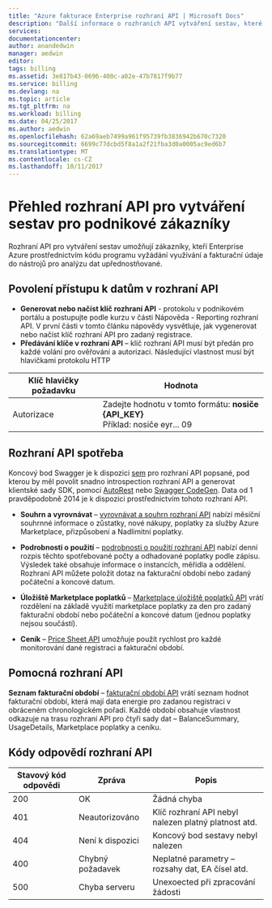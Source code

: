 ```yaml
---
title: "Azure fakturace Enterprise rozhraní API | Microsoft Docs"
description: "Další informace o rozhraních API vytváření sestav, které umožňují zákazníkům Enterprise Azure a si vyžádá data spotřeby prostřednictvím kódu programu."
services: 
documentationcenter: 
author: anandedwin
manager: aedwin
editor: 
tags: billing
ms.assetid: 3e817b43-0696-400c-a02e-47b7817f9b77
ms.service: billing
ms.devlang: na
ms.topic: article
ms.tgt_pltfrm: na
ms.workload: billing
ms.date: 04/25/2017
ms.author: aedwin
ms.openlocfilehash: 62a69aeb7499a961f95739fb3836942b670c7320
ms.sourcegitcommit: 6699c77dcbd5f8a1a2f21fba3d0a0005ac9ed6b7
ms.translationtype: MT
ms.contentlocale: cs-CZ
ms.lasthandoff: 10/11/2017
---
```

# <a name="overview-of-reporting-apis-for-enterprise-customers"></a>Přehled rozhraní API pro vytváření sestav pro podnikové zákazníky
Rozhraní API pro vytváření sestav umožňují zákazníky, kteří Enterprise Azure prostřednictvím kódu programu vyžádání využívání a fakturační údaje do nástrojů pro analýzu dat upřednostňované. 

## <a name="enabling-data-access-to-the-api"></a>Povolení přístupu k datům v rozhraní API
* **Generovat nebo načíst klíč rozhraní API** - protokolu v podnikovém portálu a postupujte podle kurzu v části Nápověda - Reporting rozhraní API. V první části v tomto článku nápovědy vysvětluje, jak vygenerovat nebo načíst klíč rozhraní API pro zadaný registrace.
* **Předávání klíče v rozhraní API** – klíč rozhraní API musí být předán pro každé volání pro ověřování a autorizaci. Následující vlastnost musí být hlavičkami protokolu HTTP

|Klíč hlavičky požadavku | Hodnota|
|-|-|
|Autorizace| Zadejte hodnotu v tomto formátu: **nosiče {API_KEY}** <br/> Příklad: nosiče eyr... 09|

## <a name="consumption-apis"></a>Rozhraní API spotřeba
Koncový bod Swagger je k dispozici [sem](https://consumption.azure.com/swagger/ui/index) pro rozhraní API popsané, pod kterou by měl povolit snadno introspection rozhraní API a generovat klientské sady SDK, pomocí [AutoRest](https://github.com/Azure/AutoRest) nebo [Swagger CodeGen](http://swagger.io/swagger-codegen/). Data od 1 pravděpodobně 2014 je k dispozici prostřednictvím tohoto rozhraní API. 

* **Souhrn a vyrovnávat** – [vyrovnávat a souhrn rozhraní API](https://docs.microsoft.com/rest/api/billing/enterprise/billing-enterprise-api-balance-summary) nabízí měsíční souhrnné informace o zůstatky, nové nákupy, poplatky za služby Azure Marketplace, přizpůsobení a Nadlimitní poplatky.

* **Podrobnosti o použití** – [podrobnosti o použití rozhraní API](https://docs.microsoft.com/rest/api/billing/enterprise/billing-enterprise-api-usage-detail) nabízí denní rozpis těchto spotřebované počty a odhadované poplatky podle zápisu. Výsledek také obsahuje informace o instancích, měřidla a oddělení. Rozhraní API můžete položit dotaz na fakturační období nebo zadaný počáteční a koncové datum. 

* **Úložiště Marketplace poplatků** – [Marketplace úložiště poplatků API](https://docs.microsoft.com/rest/api/billing/enterprise/billing-enterprise-api-marketplace-storecharge) vrátí rozdělení na základě využití marketplace poplatky za den pro zadaný fakturační období nebo počáteční a koncové datum (jednou poplatky nejsou součástí).

* **Ceník** – [Price Sheet API](https://docs.microsoft.com/rest/api/billing/enterprise/billing-enterprise-api-pricesheet) umožňuje použít rychlost pro každé monitorování dané registraci a fakturační období. 

## <a name="helper-apis"></a>Pomocná rozhraní API
 **Seznam fakturační období** – [fakturační období API](https://docs.microsoft.com/rest/api/billing/enterprise/billing-enterprise-api-billing-periods) vrátí seznam hodnot fakturační období, která mají data energie pro zadanou registraci v obráceném chronologickém pořadí. Každé období obsahuje vlastnost odkazuje na trasu rozhraní API pro čtyři sady dat – BalanceSummary, UsageDetails, Marketplace poplatky a ceníku.


## <a name="api-response-codes"></a>Kódy odpovědí rozhraní API  
|Stavový kód odpovědi|Zpráva|Popis|
|-|-|-|
|200| OK|Žádná chyba|
|401| Neautorizováno| Klíč rozhraní API nebyl nalezen platný platnost atd.|
|404| Není k dispozici| Koncový bod sestavy nebyl nalezen|
|400| Chybný požadavek| Neplatné parametry – rozsahy dat, EA čísel atd.|
|500| Chyba serveru| Unexoected při zpracování žádosti| 









